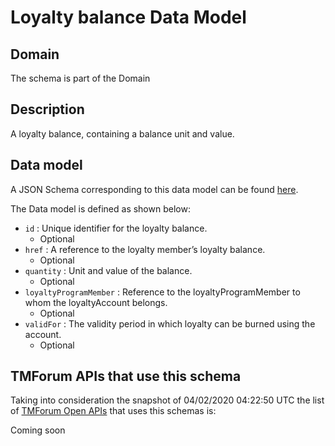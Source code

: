 # Loyalty balance Data Model

## Domain

The  schema is part of the  Domain

## Description

A loyalty balance, containing a balance unit and value.

## Data model

A JSON Schema corresponding to this data model can be found
[here](https://github.com/tmforum-rand/schemas/blob/candidates/Product/LoyaltyBalance.schema.json).

The Data model is defined as shown below:
- `id` : Unique identifier for the loyalty balance.
  - Optional
- `href` : A reference to the loyalty member’s loyalty balance.
  - Optional
- `quantity` : Unit and value of the balance.
  - Optional
- `loyaltyProgramMember` : Reference to the loyaltyProgramMember to whom the loyaltyAccount belongs.
  - Optional
- `validFor` : The validity period in which loyalty can be burned using the account.
  - Optional




## TMForum APIs that use this schema

Taking into consideration the snapshot of 04/02/2020 04:22:50 UTC the list of [TMForum Open APIs](https://www.tmforum.org/open-apis/) that uses this schemas is:

Coming soon